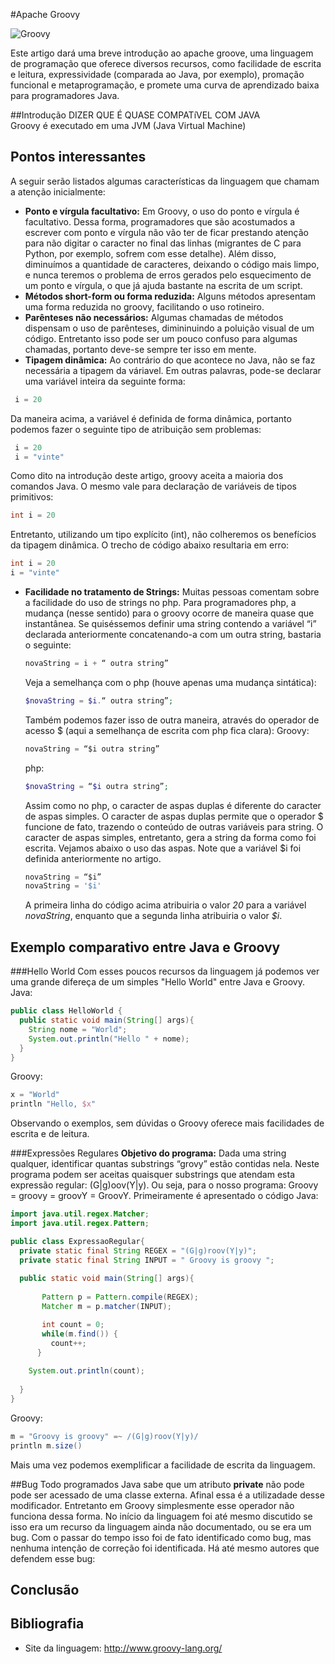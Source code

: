 #Apache Groovy

![Groovy](https://uploaddeimagens.com.br/images/000/585/360/full/groovy.png?1458175765)

Este artigo dará uma breve introdução ao apache groove, uma linguagem de programação que oferece diversos recursos, como facilidade de escrita e leitura, expressividade (comparada ao Java, por exemplo), promação funcional e metaprogramação, e promete uma curva de aprendizado baixa para programadores Java.  


##Introdução
DIZER QUE É QUASE COMPATíVEL COM JAVA  
Groovy é executado em uma JVM (Java Virtual Machine)


## Pontos interessantes
A seguir serão listados algumas características da linguagem que chamam a atenção inicialmente:
* **Ponto e vírgula facultativo:** Em Groovy, o uso do ponto e vírgula é facultativo. Dessa forma, programadores que são acostumados a escrever com ponto e vírgula não vão ter de ficar prestando atenção para não digitar o caracter no final das linhas (migrantes de C para Python, por exemplo, sofrem com esse detalhe). Além disso, diminuímos a quantidade de caracteres, deixando o código mais limpo, e nunca teremos o problema de erros gerados pelo esquecimento de um ponto e vírgula, o que já ajuda bastante na escrita de um script.
* **Métodos short-form ou forma reduzida:** Alguns métodos apresentam uma forma reduzida no groovy, facilitando o uso rotineiro.  
* **Parênteses não necessários:** Algumas chamadas de métodos dispensam o uso de parênteses, dimininuindo a poluição visual de um código. Entretanto isso pode ser um pouco confuso para algumas chamadas, portanto deve-se sempre ter isso em mente.
* **Tipagem dinâmica:** Ao contrário do que acontece no Java, não se faz necessária a tipagem da váriavel. Em outras palavras, pode-se declarar uma variável inteira da seguinte forma:  
 ```groovy
  i = 20

  ``` 
  Da maneira acima, a variável é definida de forma dinâmica, portanto podemos fazer o seguinte tipo de atribuição sem problemas:  
 ```groovy
  i = 20
  i = "vinte"
  ``` 
  Como dito na introdução deste artigo, groovy aceita a maioria dos comandos Java. O mesmo vale para declaração de variáveis de tipos primitivos:
  ```groovy
  int i = 20
  ``` 
  Entretanto, utilizando um tipo explícito (int), não colheremos os benefícios da tipagem dinâmica. O trecho de código abaixo resultaria em erro:
  ```groovy
  int i = 20
  i = "vinte"
  ```   
* **Facilidade no tratamento de Strings:** Muitas pessoas comentam sobre a facilidade do uso de strings no php. Para programadores php, a mudança (nesse sentido) para o groovy ocorre de maneira quase que instantânea. Se quiséssemos definir uma string contendo a variável “i” declarada anteriormente concatenando-a com um outra string, bastaria o seguinte:   
  ```groovy
  novaString = i + “ outra string”
  ```   
  Veja a semelhança com o php (houve apenas uma mudança sintática):  
  ```php
  $novaString = $i.“ outra string”;
  ```   
  Também podemos fazer isso de outra maneira, através do operador de acesso $ (aqui a semelhança de escrita com php fica clara):
  Groovy:  
  ```groovy
  novaString = “$i outra string”
  ```  
  php:
  ```php
  $novaString = “$i outra string”;
  ```     
  Assim como no php, o caracter de aspas duplas é diferente do caracter de aspas simples. 
  O caracter de aspas duplas permite que o operador $ funcione de fato, trazendo o conteúdo de outras variáveis para string. O caracter de aspas simples, entretanto, gera a string da forma como foi escrita. Vejamos abaixo o uso das aspas. Note que a variável $i foi definida anteriormente no artigo.  
  ```groovy
  novaString = “$i”  
  novaString = '$i' 
  ```   
  A primeira linha do código acima atribuiria o valor _20_ para a variável _novaString_, enquanto que a segunda linha atribuiria o valor _$i_.

## Exemplo comparativo entre Java e Groovy

###Hello World
Com esses poucos recursos da linguagem já podemos ver uma grande difereça de um simples "Hello World" entre Java e Groovy.  
Java: 
```java
public class HelloWorld {
  public static void main(String[] args){   
	String nome = "World"; 
	System.out.println("Hello " + nome);
  }
}  
```  
Groovy: 
```groovy
x = "World"
println "Hello, $x"
```
Observando o exemplos, sem dúvidas o Groovy oferece mais facilidades de escrita e de leitura.

###Expressões Regulares
**Objetivo do programa:** Dada uma string qualquer, identificar quantas substrings “grovy” estão contidas nela. Neste programa podem ser aceitas quaisquer substrings que atendam esta expressão regular: (G|g)oov(Y|y). Ou seja, para o nosso programa: Groovy = groovy = groovY = GroovY. Primeiramente é apresentado o código Java:  
```java
import java.util.regex.Matcher;
import java.util.regex.Pattern;

public class ExpressaoRegular{
  private static final String REGEX = "(G|g)roov(Y|y)";
  private static final String INPUT = " Groovy is groovy ";
  
  public static void main(String[] args){
 	   
       Pattern p = Pattern.compile(REGEX);
       Matcher m = p.matcher(INPUT); 

       int count = 0;
       while(m.find()) {
         count++;
      }
    
    System.out.println(count);
    
  }
}
```  
Groovy:  
```groovy
m = "Groovy is groovy" =~ /(G|g)roov(Y|y)/
println m.size()
```  
Mais uma vez podemos exemplificar a facilidade de escrita da linguagem.

##Bug
Todo programados Java sabe que um atributo __private__ não pode pode ser acessado de uma classe externa. Afinal essa é a utilizadade desse modificador. Entretanto em Groovy simplesmente esse operador não funciona dessa forma. No início da linguagem foi até mesmo discutido se isso era um recurso da linguagem ainda não documentado, ou se era um bug. Com o passar do tempo isso foi de fato identificado como bug, mas nenhuma intenção de correção foi identificada. Há até mesmo autores que defendem esse bug:

## Conclusão

## Bibliografia
* Site da linguagem: http://www.groovy-lang.org/


